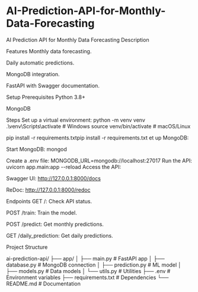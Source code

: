 # AI-Prediction-API-for-Monthly-Data-Forecasting
AI Prediction API for Monthly Data Forecasting Description


Features
Monthly data forecasting.

Daily automatic predictions.

MongoDB integration.

FastAPI with Swagger documentation.

Setup
Prerequisites
Python 3.8+

MongoDB

Steps
Set up a virtual environment:
python -m venv venv
.\venv\Scripts\activate  # Windows
source venv/bin/activate # macOS/Linux


pip install -r requirements.txtpip install -r requirements.txt
et up MongoDB:

Start MongoDB: mongod

Create a .env file:
MONGODB_URL=mongodb://localhost:27017
Run the API:
uvicorn app.main:app --reload
Access the API:

Swagger UI: http://127.0.0.1:8000/docs

ReDoc: http://127.0.0.1:8000/redoc


Endpoints
GET /: Check API status.

POST /train: Train the model.

POST /predict: Get monthly predictions.

GET /daily_prediction: Get daily predictions.

Project Structure


ai-prediction-api/
├── app/
│   ├── main.py           # FastAPI app
│   ├── database.py       # MongoDB connection
│   ├── prediction.py     # ML model
│   ├── models.py         # Data models
│   └── utils.py          # Utilities
├── .env                  # Environment variables
├── requirements.txt      # Dependencies
└── README.md             # Documentation

